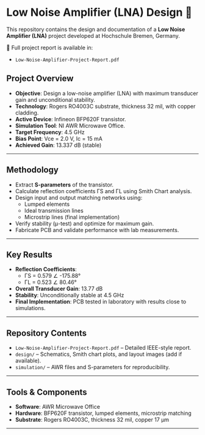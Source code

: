 # Low Noise Amplifier (LNA) Design 📡

This repository contains the design and documentation of a **Low Noise Amplifier (LNA)** project developed at Hochschule Bremen, Germany.

📄 Full project report is available in:
- `Low-Noise-Amplifier-Project-Report.pdf`


##  Project Overview
- **Objective**: Design a low-noise amplifier (LNA) with maximum transducer gain and unconditional stability.
- **Technology**: Rogers RO4003C substrate, thickness 32 mil, with copper cladding.
- **Active Device**: Infineon BFP620F transistor.
- **Simulation Tool**: NI AWR Microwave Office.
- **Target Frequency**: 4.5 GHz
- **Bias Point**: Vce = 2.0 V, Ic = 15 mA
- **Achieved Gain**: 13.337 dB (stable)

---

##  Methodology
- Extract **S-parameters** of the transistor.
- Calculate reflection coefficients ΓS and ΓL using Smith Chart analysis.
- Design input and output matching networks using:
  - Lumped elements
  - Ideal transmission lines
  - Microstrip lines (final implementation)
- Verify stability (μ-test) and optimize for maximum gain.
- Fabricate PCB and validate performance with lab measurements.

---

##  Key Results
- **Reflection Coefficients**:
  - ΓS = 0.579 ∠ -175.88°
  - ΓL = 0.523 ∠ 80.46°
- **Overall Transducer Gain**: 13.77 dB
- **Stability**: Unconditionally stable at 4.5 GHz
- **Final Implementation**: PCB tested in laboratory with results close to simulations.

---

##  Repository Contents
- `Low-Noise-Amplifier-Project-Report.pdf` – Detailed IEEE-style report.
- `design/` – Schematics, Smith chart plots, and layout images (add if available).
- `simulation/` – AWR files and S-parameters for reproducibility.

---

##  Tools & Components
- **Software**: AWR Microwave Office
- **Hardware**: BFP620F transistor, lumped elements, microstrip matching
- **Substrate**: Rogers RO4003C, thickness 32 mil, copper 17 μm

---


